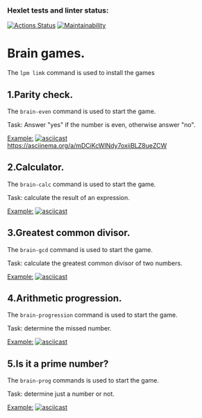 ### Hexlet tests and linter status:
[![Actions Status](https://github.com/velesfight/frontend-project-lvl1/workflows/hexlet-check/badge.svg)](https://github.com/velesfight/frontend-project-lvl1/actions)
[![Maintainability](https://api.codeclimate.com/v1/badges/8d2c1f0a592b23877c0b/maintainability)](https://codeclimate.com/github/velesfight/frontend-project-lvl1/maintainability)

# Brain games.

The `lpm limk` command is used to install the games

## 1.Parity check.

The `brain-even` command is used to start the game.

Task: Answer "yes" if the number is even, otherwise answer "no".

[Example:](https://asciinema.org/a/5tBfdR4XkmPCOqdUOMyOxkwD2)
[![asciicast](https://asciinema.org/a/5tBfdR4XkmPCOqdUOMyOxkwD2.svg)](https://asciinema.org/a/5tBfdR4XkmPCOqdUOMyOxkwD2)
https://asciinema.org/a/mDCiKcWlNdy7oxiiBLZ8ueZCW

## 2.Calculator.

The `brain-calc` command is used to start the game.

Task: calculate the result of an expression.

[Example:](https://asciinema.org/a/UAv2uq9oJqAtae8TzjLuY3Gar)
[![asciicast](https://asciinema.org/a/UAv2uq9oJqAtae8TzjLuY3Gar.svg)](https://asciinema.org/a/UAv2uq9oJqAtae8TzjLuY3Gar)

## 3.Greatest common divisor.

The `brain-gcd` command is used to start the game.

Task: calculate the greatest common divisor of two numbers.

[Example:](https://asciinema.org/a/dqxz8GF0GR98THOCIjDT5fJ0h)
[![asciicast](https://asciinema.org/a/dqxz8GF0GR98THOCIjDT5fJ0h.svg)](https://asciinema.org/a/dqxz8GF0GR98THOCIjDT5fJ0h)

## 4.Arithmetic progression.

The `brain-progression` command is used to start the game.

Task: determine the missed number.

[Example:](https://asciinema.org/a/XSys5F8a8GgJLtZsRckdy9V61)
[![asciicast](https://asciinema.org/a/XSys5F8a8GgJLtZsRckdy9V61.svg)](https://asciinema.org/a/XSys5F8a8GgJLtZsRckdy9V61)

## 5.Is it a prime number?

The `brain-prog` commands is used to start the game.

Task: determine just a number or not.

[Example:](https://asciinema.org/a/aqvVORXNh1xSwCVPnLnvmg3DW)
[![asciicast](https://asciinema.org/a/aqvVORXNh1xSwCVPnLnvmg3DW.svg)](https://asciinema.org/a/aqvVORXNh1xSwCVPnLnvmg3DW)